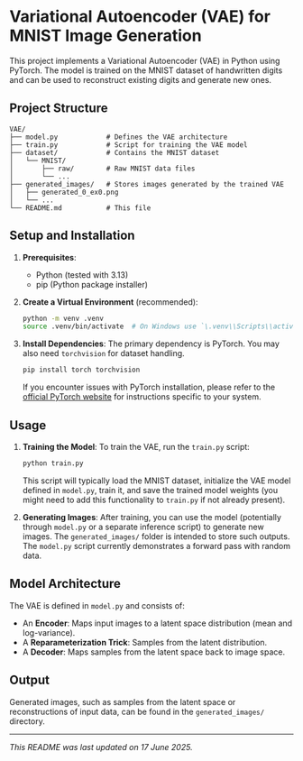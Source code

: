# Variational Autoencoder (VAE) for MNIST Image Generation

This project implements a Variational Autoencoder (VAE) in Python using PyTorch. The model is trained on the MNIST dataset of handwritten digits and can be used to reconstruct existing digits and generate new ones.

## Project Structure

```
VAE/
├── model.py            # Defines the VAE architecture
├── train.py            # Script for training the VAE model
├── dataset/            # Contains the MNIST dataset
│   └── MNIST/
│       ├── raw/        # Raw MNIST data files
│       └── ...
├── generated_images/   # Stores images generated by the trained VAE
│   ├── generated_0_ex0.png
│   └── ...
└── README.md           # This file
```

## Setup and Installation

1.  **Prerequisites**:
    *   Python (tested with 3.13)
    *   pip (Python package installer)

2.  **Create a Virtual Environment** (recommended):
    ```bash
    python -m venv .venv
    source .venv/bin/activate  # On Windows use `\.venv\\Scripts\\activate`
    ```

3.  **Install Dependencies**:
    The primary dependency is PyTorch. You may also need `torchvision` for dataset handling.
    ```bash
    pip install torch torchvision
    ```
    If you encounter issues with PyTorch installation, please refer to the [official PyTorch website](https://pytorch.org/get-started/locally/) for instructions specific to your system.

## Usage

1.  **Training the Model**:
    To train the VAE, run the `train.py` script:
    ```bash
    python train.py
    ```
    This script will typically load the MNIST dataset, initialize the VAE model defined in `model.py`, train it, and save the trained model weights (you might need to add this functionality to `train.py` if not already present).

2.  **Generating Images**:
    After training, you can use the model (potentially through `model.py` or a separate inference script) to generate new images. The `generated_images/` folder is intended to store such outputs. The `model.py` script currently demonstrates a forward pass with random data.

## Model Architecture

The VAE is defined in `model.py` and consists of:
*   An **Encoder**: Maps input images to a latent space distribution (mean and log-variance).
*   A **Reparameterization Trick**: Samples from the latent distribution.
*   A **Decoder**: Maps samples from the latent space back to image space.

## Output

Generated images, such as samples from the latent space or reconstructions of input data, can be found in the `generated_images/` directory.

---
*This README was last updated on 17 June 2025.*
